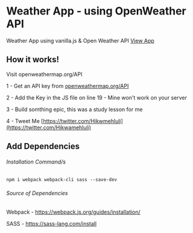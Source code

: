 # Weather App - using OpenWeather API

Weather App using vanilla.js & Open Weather API
[View App](https://hikwamehluli.github.io/WeatherBythatAfro)

## How it works!

Visit openweathermap.org/API

1 - Get an API key from [openweathermap.org/API](https://openweathermap.org/API)

2 - Add the Key in the JS file on line 19 - Mine won't work on your server

3 - Build somthing epic, this was a study lesson for me

4 - Tweet Me [https://twitter.com/Hikwmehluli](https://twitter.com/Hikwamehluli)

## Add Dependencies
###### Installation Command/s
```
npm i webpack webpack-cli sass --save-dev
```

###### Source of Dependencies

Webpack - https://webpack.js.org/guides/installation/

SASS - https://sass-lang.com/install
